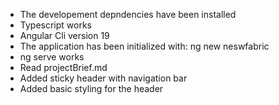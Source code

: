 - The developement depndencies have been installed
- Typescript works
- Angular Cli version 19
- The application has been initialized with: ng new neswfabric
- ng serve works
- Read projectBrief.md
- Added sticky header with navigation bar
- Added basic styling for the header
